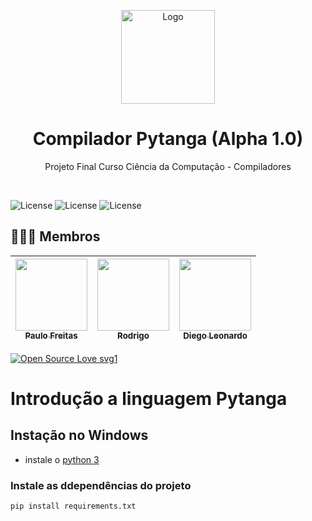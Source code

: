 
<!-- Logo/Banner do Projeto -->
<p style="text-align:center;">
  <img src="https://github.com/ccofg-labs/Pytanga/blob/main/pytanga%20logo/pytanga-logo%20(8).png?raw=true" alt="Logo" width="auto" height="150">
  <h1 align="center">Compilador Pytanga (Alpha 1.0)</h1>
  
  <p style="text-align:center;">
    Projeto Final Curso Ciência da Computação - Compiladores 
  </p>
<br />
<!-- Shields do Projeto -->

![License](https://img.shields.io/badge/UNIFG-Analise%20de%20Algoritmos%20-red.svg)
![License](https://img.shields.io/badge/UNIFG-Práticas%20de%20Banco%20de%20Dados-blue.svg)
![License](https://img.shields.io/badge/UNIFG-Linguagem%20Formal%20Automatos-green.svg)
<!-- Shields do Projeto -->
## 👨🏻‍🏫 Membros 
| [<img src="https://avatars.githubusercontent.com/u/42820569?v=4" width=115><br><sub>Paulo Freitas</sub>](https://github.com/paulofreitas-py) |  [<img src="https://avatars.githubusercontent.com/" width=115><br><sub>Rodrigo</sub>](https://github.com/) | [<img src="https://avatars.githubusercontent.com/u/65420105?v=4" width=115><br><sub>Diego Leonardo</sub>](https://github.com/Diego6699) |
| :---: | :---: | :---: |

[![Open Source Love svg1](https://badges.frapsoft.com/os/v1/open-source.svg?v=103)](https://github.com/ellerbrock/open-source-badges/)

# Introdução a linguagem Pytanga

## Instação no Windows

- instale o [python 3](https://www.python.org/)
### Instale as ddependências do projeto
````bash
pip install requirements.txt
````

